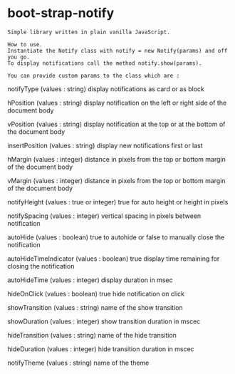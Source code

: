 # boot-strap-notify

	Simple library written in plain vanilla JavaScript.
	
	How to use.
	Instantiate the Notify class with notify = new Notify(params) and off you go.
	To display notifications call the method notify.show(params).
	
	You can provide custom params to the class which are :
	
notifyType (values : string) display notifications as card or as block

hPosition (values : string) display notification on the left or right side of the document body

vPosition (values : string) display notification at the top or at the bottom of the document body

insertPosition (values : string) display new notifications first or last

hMargin	(values : integer) distance in pixels from the top or bottom margin of the document body

vMargin (values : integer) distance in pixels from the top or bottom margin of the document body

notifyHeight (values : true or integer) true for auto height or height in pixels

notifySpacing (values : integer) vertical spacing in pixels between notification

autoHide (values : boolean) true to autohide or false to manually close the notification

autoHideTimeIndicator (values : boolean) true display time remaining for closing the notification

autoHideTime (values : integer) display duration in msec

hideOnClick (values : boolean) true hide notification on click   

showTransition (values : string) name of the show transition 

showDuration (values : integer) show transition duration in mscec

hideTransition (values : string) name of the hide transition

hideDuration (values : integer) hide transition duration in mscec

notifyTheme (values : string) name of the theme
					  
	
	
	
